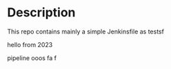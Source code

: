 # Description

This repo contains mainly a simple Jenkinsfile
as
testsf

hello from 2023

pipeline ooos fa f

